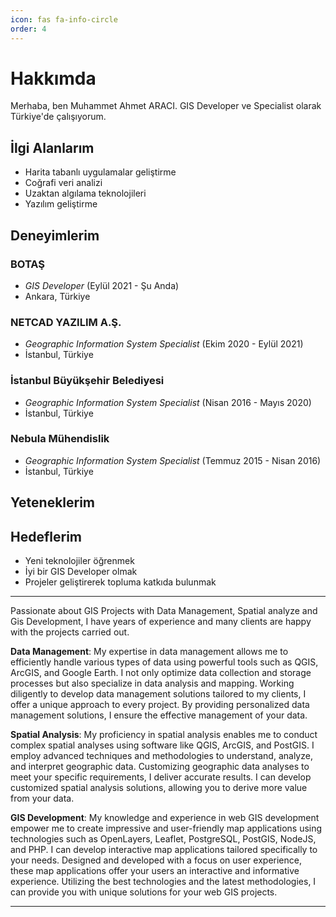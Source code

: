 ```yaml
---
icon: fas fa-info-circle
order: 4
---
```


# Hakkımda

Merhaba, ben Muhammet Ahmet ARACI. GIS Developer ve Specialist olarak Türkiye'de çalışıyorum.

## İlgi Alanlarım

- Harita tabanlı uygulamalar geliştirme
- Coğrafi veri analizi
- Uzaktan algılama teknolojileri
- Yazılım geliştirme

## Deneyimlerim

### BOTAŞ

- _GIS Developer_ (Eylül 2021 - Şu Anda)
- Ankara, Türkiye

### NETCAD YAZILIM A.Ş.

- _Geographic Information System Specialist_ (Ekim 2020 - Eylül 2021)
- İstanbul, Türkiye

### İstanbul Büyükşehir Belediyesi

- _Geographic Information System Specialist_ (Nisan 2016 - Mayıs 2020)
- İstanbul, Türkiye

### Nebula Mühendislik

- _Geographic Information System Specialist_ (Temmuz 2015 - Nisan 2016)
- İstanbul, Türkiye

## Yeteneklerim

<div align="left">
 
</div>

## Hedeflerim

- Yeni teknolojiler öğrenmek
- İyi bir GIS Developer olmak
- Projeler geliştirerek topluma katkıda bulunmak

---

Passionate about GIS Projects with Data Management, Spatial analyze and Gis Development, I have years of experience and many clients are happy with the projects carried out.

**Data Management**: My expertise in data management allows me to efficiently handle various types of data using powerful tools such as QGIS, ArcGIS, and Google Earth. I not only optimize data collection and storage processes but also specialize in data analysis and mapping. Working diligently to develop data management solutions tailored to my clients, I offer a unique approach to every project. By providing personalized data management solutions, I ensure the effective management of your data.

**Spatial Analysis**: My proficiency in spatial analysis enables me to conduct complex spatial analyses using software like QGIS, ArcGIS, and PostGIS. I employ advanced techniques and methodologies to understand, analyze, and interpret geographic data. Customizing geographic data analyses to meet your specific requirements, I deliver accurate results. I can develop customized spatial analysis solutions, allowing you to derive more value from your data.

**GIS Development**: My knowledge and experience in web GIS development empower me to create impressive and user-friendly map applications using technologies such as OpenLayers, Leaflet, PostgreSQL, PostGIS, NodeJS, and PHP. I can develop interactive map applications tailored specifically to your needs. Designed and developed with a focus on user experience, these map applications offer your users an interactive and informative experience. Utilizing the best technologies and the latest methodologies, I can provide you with unique solutions for your web GIS projects.

---
